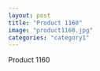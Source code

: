 ```yaml
---
layout: post
title: "Product 1160"
image: "product1160.jpg"
categories: "category1"
---
```

Product 1160
